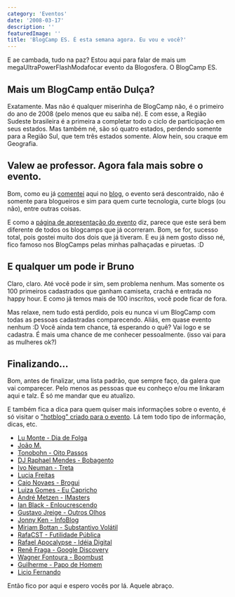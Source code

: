 ```yaml
---
category: 'Eventos'
date: '2008-03-17'
description: ''
featuredImage: ''
title: 'BlogCamp ES. É esta semana agora. Eu vou e você?'
---
```


E ae cambada, tudo na paz? Estou aqui para falar de mais um megaUltraPowerFlashModafocar evento da Blogosfera. O BlogCamp ES.

## Mais um BlogCamp então Dulça?

Exatamente. Mas não é qualquer miserinha de BlogCamp não, é o primeiro do ano de 2008 (pelo menos que eu saiba né). E com esse, a Região Sudeste brasileira é a primeira a completar todo o ciclo de participação em seus estados. Mas também né, são só quatro estados, perdendo somente para a Região Sul, que tem três estados somente. Alow hein, sou craque em Geografia.

## Valew ae professor. Agora fala mais sobre o evento.

Bom, como eu já [comentei](/retrospectiva-blogcamp-mg) aqui no [blog](/blogcamp-pr-o-melhor-de-todos), o evento será descontraído, não é somente para blogueiros e sim para quem curte tecnologia, curte blogs (ou não), entre outras coisas.

E como a [página de apresentação do evento](http://barcamp.blaz.com.br/node/103) diz, parece que este será bem diferente de todos os blogcamps que já ocorreram. Bom, se for, sucesso total, pois gostei muito dos dois que já tiveram. E eu já nem gosto disso né, fico famoso nos BlogCamps pelas minhas palhaçadas e piruetas. :D

## E qualquer um pode ir Bruno

Claro, claro. Até você pode ir sim, sem problema nenhum. Mas somente os 100 primeiros cadastrados que ganham camiseta, crachá e entrada no happy hour. E como já temos mais de 100 inscritos, você pode ficar de fora.

Mas relaxe, nem tudo está perdido, pois eu nunca vi um BlogCamp com todas as pessoas cadastradas comparecendo. Aliás, em quase evento nenhum :D Você ainda tem chance, tá esperando o quê? Vai logo e se cadastra. É mais uma chance de me conhecer pessoalmente. (isso vai para as mulheres ok?)

## Finalizando...

Bom, antes de finalizar, uma lista padrão, que sempre faço, da galera que vai comparecer. Pelo menos as pessoas que eu conheço e/ou me linkaram aqui e talz. É só me mandar que eu atualizo.

E também fica a dica para quem quiser mais informações sobre o evento, é só visitar o ["hotblog" criado para o evento](http://blogcampes.wordpress.com/). Lá tem todo tipo de informação, dicas, etc.

- [Lu Monte - Dia de Folga](http://diadefolga.com/)
- [João M.](http://www.nababu.org/)
- [Tonobohn - Oito Passos](http://www.oitopassos.com/)
- [DJ Raphael Mendes - Bobagento](http://www.bobagento.com/)
- [Ivo Neuman - Treta](http://www.treta.com.br/)
- [Lucia Freitas](http://www.ladybugbrazil.com/)
- [Caio Novaes - Brogui](http://www.brogui.com/)
- [Luiza Gomes - Eu Capricho](http://www.eucapricho.com/)
- [André Metzen - IMasters](http://www.imasters.com.br/)
- [Ian Black - Enloucrescendo](http://www.interney.net/blogs/enloucrescendo/)
- [Gustavo Jreige - Outros Olhos](http://www.outrosolhos.com.br/)
- [Jonny Ken - InfoBlog](http://www.jonnyken.com/infoblog)
- [Miriam Bottan - Substantivo Volátil](http://substantivolatil.com/)
- [RafaCST - Futilidade Pública](http://futilidadepublica.semjuizo.com/)
- [Rafael Apocalypse - Idéia Digital](http://www.ideiadigital.org/)
- [Renê Fraga - Google Discovery](http://googlediscovery.com/)
- [Wagner Fontoura - Boombust](http://boombust.hitechlive.com.br/)
- [Guilherme - Papo de Homem](http://www.papodehomem.com.br/)
- [Licio Fernando](http://blog.licio.eti.br/)

Então fico por aqui e espero vocês por lá. Aquele abraço.
